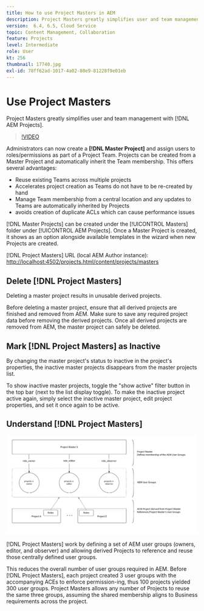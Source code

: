 ```yaml
---
title: How to use Project Masters in AEM
description: Project Masters greatly simplifies user and team management with AEM Projects.
version:  6.4, 6.5, Cloud Service
topic: Content Management, Collaboration
feature: Projects
level: Intermediate
role: User
kt: 256
thumbnail: 17740.jpg
exl-id: 78ff62ad-1017-4a02-80e9-81228f9e01eb
---
```

# Use Project Masters

Project Masters greatly simplifies user and team management with [!DNL AEM Projects].

>[!VIDEO](https://video.tv.adobe.com/v/17740/?quality=12&learn=on)

Administrators can now create a **[!DNL Master Project]** and assign users to roles/permissions as part of a Project Team. Projects can be created from a Master Project and automatically inherit the Team membership. This offers several advantages:

* Reuse existing Teams across multiple projects
* Accelerates project creation as Teams do not have to be re-created by hand
* Manage Team membership from a central location and any updates to Teams are automatically inherited by Projects
* avoids creation of duplicate ACLs which can cause performance issues

[!DNL Master Projects] can be created under the [!UICONTROL Masters] folder under [!UICONTROL AEM Projects]. Once a Master Project is created, it shows as an option alongside available templates in the wizard when new Projects are created.

[!DNL Project Masters] URL (local AEM Author instance): [http://localhost:4502/projects.html/content/projects/masters](http://localhost:4502/projects.html/content/projects/masters)

## Delete [!DNL Project Masters]

Deleting a master project results in unusable derived projects. 

Before deleting a master project, ensure that all derived projects are finished and removed from AEM. Make sure to save any required project data before removing the derived projects. Once all derived projects are removed from AEM, the master project can safely be deleted.

## Mark [!DNL Project Masters] as Inactive

By changing the master project's status to inactive in the project's properties, the inactive master projects disappears from the master projects list. 

To show inactive master projects, toggle the "show active" filter button in the top bar (next to the list display toggle). To make the inactive project active again, simply select the inactive master project, edit project properties, and set it once again to be active.

## Understand [!DNL Project Masters]

![Project masters technical view](assets/use-project-masters/project-masters-architecture.png)

[!DNL Project Masters] work by defining a set of AEM user groups (owners, editor, and observer) and allowing derived Projects to reference and reuse those centrally defined user groups.

This reduces the overall number of user groups required in AEM. Before [!DNL Project Masters], each project created 3 user groups with the accompanying ACEs to enforce permission-ing, thus 100 projects yielded 300 user groups. Project Masters allows any number of Projects to reuse the same three groups, assuming the shared membership aligns to Business requirements across the project.
